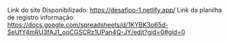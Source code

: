 Link do site Disponibilizado: https://desafioo-1.netlify.app/
Link da planilha de registro informação: https://docs.google.com/spreadsheets/d/1KYBK3o65d-SeUfY4mRU3fAJ1_ooCGSCRz1UPan4Q-JY/edit?gid=0#gid=0
